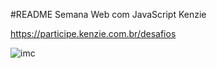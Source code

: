 #README
Semana Web com JavaScript Kenzie

https://participe.kenzie.com.br/desafios

![imc](https://user-images.githubusercontent.com/7409421/120129118-ca1d3180-c199-11eb-8914-96842c5696d5.png)
